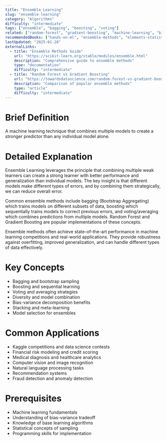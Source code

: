 ```yaml
---
title: "Ensemble Learning"
slug: "ensemble-learning"
category: "Algorithms"
difficulty: "intermediate"
tags: ["ensemble", "bagging", "boosting", "voting"]
related: ["random-forest", "gradient-boosting", "machine-learning", "bias-variance-tradeoff"]
recommendedBooks: ["hands-on-ml", "ensemble-methods", "elements-statistical-learning"]
lastUpdated: "2025-01-28"
externalLinks:
  - title: "Ensemble Methods Guide"
    url: "https://scikit-learn.org/stable/modules/ensemble.html"
    description: "Comprehensive guide to ensemble methods"
    type: "documentation"
    difficulty: "intermediate"
  - title: "Random Forest vs Gradient Boosting"
    url: "https://towardsdatascience.com/random-forest-vs-gradient-boosting"
    description: "Comparison of popular ensemble methods"
    type: "article"
    difficulty: "intermediate"
---
```


# Brief Definition
A machine learning technique that combines multiple models to create a stronger predictor than any individual model alone.

# Detailed Explanation
Ensemble Learning leverages the principle that combining multiple weak learners can create a strong learner with better performance and generalization than individual models. The key insight is that different models make different types of errors, and by combining them strategically, we can reduce overall error.

Common ensemble methods include bagging (Bootstrap Aggregating) which trains models on different subsets of data, boosting which sequentially trains models to correct previous errors, and voting/averaging which combines predictions from multiple models. Random Forest and Gradient Boosting are popular implementations of these concepts.

Ensemble methods often achieve state-of-the-art performance in machine learning competitions and real-world applications. They provide robustness against overfitting, improved generalization, and can handle different types of data effectively.

# Key Concepts
- Bagging and bootstrap sampling
- Boosting and sequential learning
- Voting and averaging strategies
- Diversity and model combination
- Bias-variance decomposition benefits
- Stacking and meta-learning
- Model selection for ensembles

# Common Applications
- Kaggle competitions and data science contests
- Financial risk modeling and credit scoring
- Medical diagnosis and healthcare analytics
- Computer vision and image recognition
- Natural language processing tasks
- Recommendation systems
- Fraud detection and anomaly detection

# Prerequisites
- Machine learning fundamentals
- Understanding of bias-variance tradeoff
- Knowledge of base learning algorithms
- Statistical concepts of sampling
- Programming skills for implementation